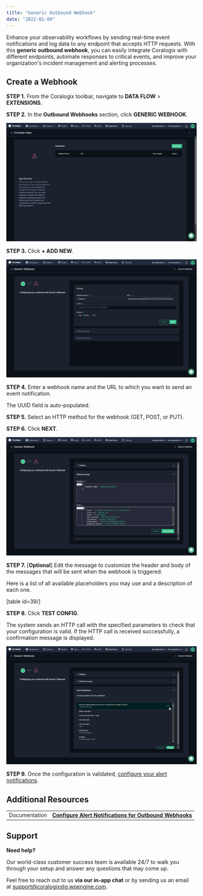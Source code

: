 ```yaml
---
title: "Generic Outbound Webhook"
date: "2022-01-09"
---
```


Enhance your observability workflows by sending real-time event notifications and log data to any endpoint that accepts HTTP requests. With this **generic** **outbound webhook**, you can easily integrate Coralogix with different endpoints, automate responses to critical events, and improve your organization's incident management and alerting processes.

## Create a Webhook

**STEP 1.** From the Coralogix toolbar, navigate to **DATA FLOW** > **EXTENSIONS.**

**STEP 2.** In the **Outbound Webhooks** section, click **GENERIC WEBHOOK**.

![](images/Outgoing-Webhooks-Generic-Overview-1024x635.png)

**STEP 3.** Click **\+ ADD NEW**.

![](images/Outgoing-Webhooks-Generic-Settings-1024x635.png)

**STEP 4.** Enter a webhook name and the URL to which you want to send an event notification.

The UUID field is auto-populated.

**STEP 5.** Select an HTTP method for the webhook (GET, POST, or PUT).

**STEP 6.** Click **NEXT**.

![](images/Outgoing-Webhooks-Generic-Edit-Message-1024x635.png)

**STEP 7.** \[**Optional**\] Edit the message to customize the header and body of the messages that will be sent when the webhook is triggered.

Here is a list of all available placeholders you may use and a description of each one.

\[table id=39/\]

**STEP 8.** Click **TEST CONFIG**.

The system sends an HTTP call with the specified parameters to check that your configuration is valid. If the HTTP call is received successfully, a confirmation message is displayed.

![](images/Outgoing-Webhooks-Generic-Add-Alerts-1024x635.png)

**STEP 9.** Once the configuration is validated, [configure your alert notifications](https://coralogixstg.wpengine.com/docs/alert-notifications-outbound-webhooks/).

## Additional Resources

<table><tbody><tr><td>Documentation</td><td><strong><a href="https://coralogixstg.wpengine.com/docs/alert-notifications-outbound-webhooks/">Configure Alert Notifications for Outbound Webhooks</a></strong></td></tr></tbody></table>

## Support

**Need help?**

Our world-class customer success team is available 24/7 to walk you through your setup and answer any questions that may come up.

Feel free to reach out to us **via our in-app chat** or by sending us an email at [support@coralogixstg.wpengine.com](mailto:support@coralogixstg.wpengine.com).
